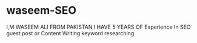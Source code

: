 # waseem-SEO
I,M WASEEM ALI FROM PAKISTAN I HAVE 5 YEARS OF Experience In SEO guest post or Content Writing keyword researching 
